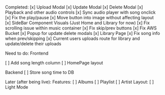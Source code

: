 Completed:
  [x] Upload Modal
  [x] Update Modal
  [x] Delete Modal
  [x] Playback and other audio controls
  [x] Sync audio player with song onclick
  [x] Fix the play/pause 
  [x] Move button into image without affecting layout
  [x] SideBar Component Visuals (Just Home and Library for now)
  [x] Fix scrolling issue within music container
  [x] Fix skip/prev buttons
  [x] Fix AWS Bucket
  [x] Popup for update delete modals
  [x] Library Page
  [x] Fix song info when prev/skipping
  [x] Current users uploads route for library and update/delete their uploads
  
Need to do:
  Frontend
  
  [ ] Add song length column
  [ ] HomePage layout  
  
  Backend
  [ ] Store song time to DB 
  
  

Later (after being live):
  Features:
  [ ] Albums
  [ ] Playlist 
  [ ] Artist
  Layout:
  [ ] Light Mode